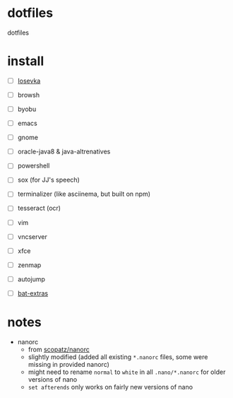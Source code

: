 #   dotfiles
dotfiles

#   install
*   [ ] [Iosevka](https://github.com/be5invis/Iosevka/releases/latest)
*   [ ] browsh
*   [ ] byobu
*   [ ] emacs
*   [ ] gnome
*   [ ] oracle-java8 & java-altrenatives
*   [ ] powershell
*   [ ] sox (for JJ's speech)
*   [ ] terminalizer (like asciinema, but built on npm)
*   [ ] tesseract (ocr)
*   [ ] vim
*   [ ] vncserver
*   [ ] xfce
*   [ ] zenmap
*   [ ] autojump
*   [ ] [bat-extras](https://github.com/eth-p/bat-extras/releases/latest)


#   notes
*   nanorc
    *   from [scopatz/nanorc](https://github.com/scopatz/nanorc)
    *   slightly modified (added all existing `*.nanorc` files, some were missing in provided nanorc)
    *   might need to rename `normal` to `white` in all `.nano/*.nanorc` for older versions of nano
    *   `set afterends` only works on fairly new versions of nano
